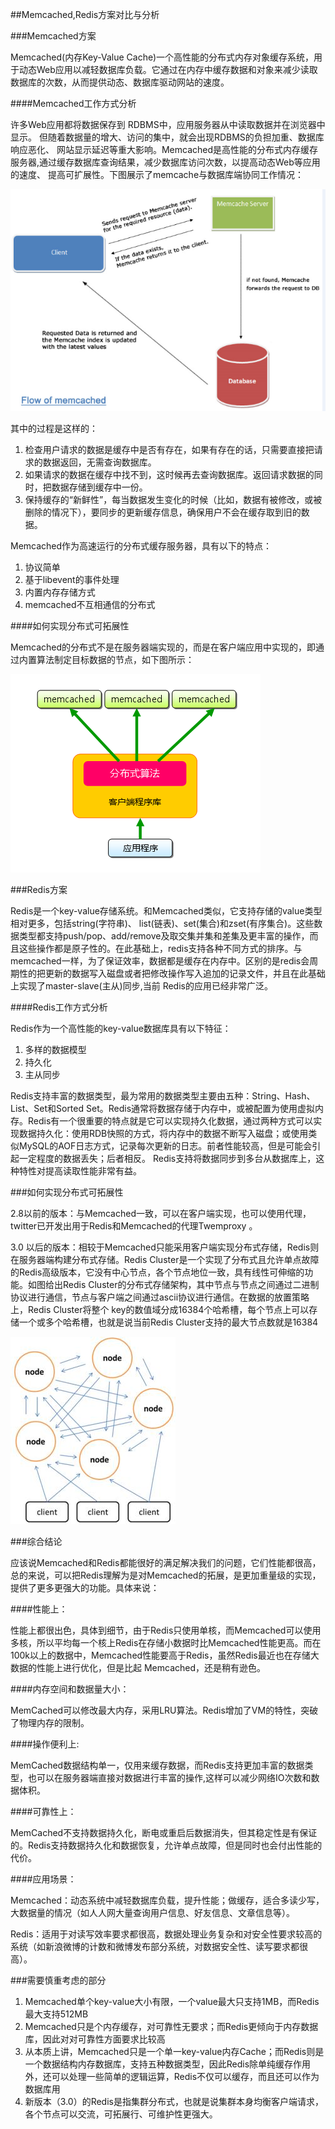 ##Memcached,Redis方案对比与分析

###Memcached方案

Memcached(内存Key-Value Cache)一个高性能的分布式内存对象缓存系统，用于动态Web应用以减轻数据库负载。它通过在内存中缓存数据和对象来减少读取数据库的次数，从而提供动态、数据库驱动网站的速度。

####Memcached工作方式分析

许多Web应用都将数据保存到 RDBMS中，应用服务器从中读取数据并在浏览器中显示。 但随着数据量的增大、访问的集中，就会出现RDBMS的负担加重、数据库响应恶化、 网站显示延迟等重大影响。Memcached是高性能的分布式内存缓存服务器,通过缓存数据库查询结果，减少数据库访问次数，以提高动态Web等应用的速度、 提高可扩展性。下图展示了memcache与数据库端协同工作情况：

![memcache与数据库端协同工作原理](./images/memcachedredis001.png)

其中的过程是这样的：

1. 检查用户请求的数据是缓存中是否有存在，如果有存在的话，只需要直接把请求的数据返回，无需查询数据库。
2. 如果请求的数据在缓存中找不到，这时候再去查询数据库。返回请求数据的同时，把数据存储到缓存中一份。
3. 保持缓存的“新鲜性”，每当数据发生变化的时候（比如，数据有被修改，或被删除的情况下），要同步的更新缓存信息，确保用户不会在缓存取到旧的数据。

Memcached作为高速运行的分布式缓存服务器，具有以下的特点： 

1. 协议简单 
2. 基于libevent的事件处理 
3. 内置内存存储方式
4. memcached不互相通信的分布式

####如何实现分布式可拓展性

Memcached的分布式不是在服务器端实现的，而是在客户端应用中实现的，即通过内置算法制定目标数据的节点，如下图所示：

![Memcahed实现分布式原理](./images/memcachedredis002.png)

###Redis方案

Redis是一个key-value存储系统。和Memcached类似，它支持存储的value类型相对更多，包括string(字符串)、 list(链表)、set(集合)和zset(有序集合)。这些数据类型都支持push/pop、add/remove及取交集并集和差集及更丰富的操作，而且这些操作都是原子性的。在此基础上，redis支持各种不同方式的排序。与memcached一样，为了保证效率，数据都是缓存在内存中。区别的是redis会周期性的把更新的数据写入磁盘或者把修改操作写入追加的记录文件，并且在此基础上实现了master-slave(主从)同步,当前 Redis的应用已经非常广泛。

####Redis工作方式分析

Redis作为一个高性能的key-value数据库具有以下特征： 

1. 多样的数据模型 
2. 持久化 
3. 主从同步  

Redis支持丰富的数据类型，最为常用的数据类型主要由五种：String、Hash、List、Set和Sorted Set。Redis通常将数据存储于内存中，或被配置为使用虚拟内存。Redis有一个很重要的特点就是它可以实现持久化数据，通过两种方式可以实现数据持久化：使用RDB快照的方式，将内存中的数据不断写入磁盘；或使用类似MySQL的AOF日志方式，记录每次更新的日志。前者性能较高，但是可能会引起一定程度的数据丢失；后者相反。 Redis支持将数据同步到多台从数据库上，这种特性对提高读取性能非常有益。

###如何实现分布式可拓展性

2.8以前的版本：与Memcached一致，可以在客户端实现，也可以使用代理，twitter已开发出用于Redis和Memcached的代理Twemproxy 。

3.0 以后的版本：相较于Memcached只能采用客户端实现分布式存储，Redis则在服务器端构建分布式存储。Redis Cluster是一个实现了分布式且允许单点故障的Redis高级版本，它没有中心节点，各个节点地位一致，具有线性可伸缩的功能。如图给出Redis Cluster的分布式存储架构，其中节点与节点之间通过二进制协议进行通信，节点与客户端之间通过ascii协议进行通信。在数据的放置策略上，Redis Cluster将整个 key的数值域分成16384个哈希槽，每个节点上可以存储一个或多个哈希槽，也就是说当前Redis Cluster支持的最大节点数就是16384

![Redis Cluster的分布式存储架构](./images/memcachedredis003.jpg)

###综合结论

应该说Memcached和Redis都能很好的满足解决我们的问题，它们性能都很高，总的来说，可以把Redis理解为是对Memcached的拓展，是更加重量级的实现，提供了更多更强大的功能。具体来说：

####性能上：

性能上都很出色，具体到细节，由于Redis只使用单核，而Memcached可以使用多核，所以平均每一个核上Redis在存储小数据时比Memcached性能更高。而在100k以上的数据中，Memcached性能要高于Redis，虽然Redis最近也在存储大数据的性能上进行优化，但是比起 Memcached，还是稍有逊色。

####内存空间和数据量大小：

MemCached可以修改最大内存，采用LRU算法。Redis增加了VM的特性，突破了物理内存的限制。

####操作便利上:

MemCached数据结构单一，仅用来缓存数据，而Redis支持更加丰富的数据类型，也可以在服务器端直接对数据进行丰富的操作,这样可以减少网络IO次数和数据体积。

####可靠性上：

MemCached不支持数据持久化，断电或重启后数据消失，但其稳定性是有保证的。Redis支持数据持久化和数据恢复，允许单点故障，但是同时也会付出性能的代价。

####应用场景：

Memcached：动态系统中减轻数据库负载，提升性能；做缓存，适合多读少写，大数据量的情况（如人人网大量查询用户信息、好友信息、文章信息等）。

Redis：适用于对读写效率要求都很高，数据处理业务复杂和对安全性要求较高的系统（如新浪微博的计数和微博发布部分系统，对数据安全性、读写要求都很高）。

###需要慎重考虑的部分

1. Memcached单个key-value大小有限，一个value最大只支持1MB，而Redis最大支持512MB
2. Memcached只是个内存缓存，对可靠性无要求；而Redis更倾向于内存数据库，因此对对可靠性方面要求比较高
3. 从本质上讲，Memcached只是一个单一key-value内存Cache；而Redis则是一个数据结构内存数据库，支持五种数据类型，因此Redis除单纯缓存作用外，还可以处理一些简单的逻辑运算，Redis不仅可以缓存，而且还可以作为数据库用
4. 新版本（3.0）的Redis是指集群分布式，也就是说集群本身均衡客户端请求，各个节点可以交流，可拓展行、可维护性更强大。
